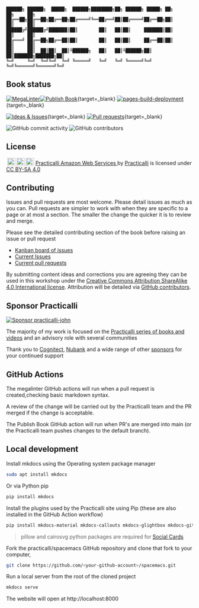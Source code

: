 ```none
██████╗ ██████╗  █████╗  ██████╗████████╗██╗ ██████╗ █████╗ ██╗     ██╗     ██╗
██╔══██╗██╔══██╗██╔══██╗██╔════╝╚══██╔══╝██║██╔════╝██╔══██╗██║     ██║     ██║
██████╔╝██████╔╝███████║██║        ██║   ██║██║     ███████║██║     ██║     ██║
██╔═══╝ ██╔══██╗██╔══██║██║        ██║   ██║██║     ██╔══██║██║     ██║     ██║
██║     ██║  ██║██║  ██║╚██████╗   ██║   ██║╚██████╗██║  ██║███████╗███████╗██║
╚═╝     ╚═╝  ╚═╝╚═╝  ╚═╝ ╚═════╝   ╚═╝   ╚═╝ ╚═════╝╚═╝  ╚═╝╚══════╝╚══════╝╚═╝
```

## Book status

[![MegaLinter](https://github.com/practicalli/amazon-web-services/actions/workflows/megalinter.yaml/badge.svg)](https://github.com/practicalli/amazon-web-services/actions/workflows/megalinter.yaml)[![Publish Book](https://github.com/practicalli/amazon-web-services/actions/workflows/publish-book.yaml/badge.svg)](https://github.com/practicalli/amazon-web-services/actions/workflows/publish-book.yaml){target=_blank}
[![pages-build-deployment](https://github.com/practicalli/amazon-web-services/actions/workflows/pages/pages-build-deployment/badge.svg)](https://github.com/practicalli/amazon-web-services/actions/workflows/pages/pages-build-deployment){target=_blank}

[![Ideas & Issues](https://img.shields.io/github/issues/practicalli/amazon-web-services-practicalli-content?label=content%20ideas%20and%20issues&logoColor=green&style=for-the-badge)](https://github.com/practicalli/amazon-web-services-practicalli-content/issues){target=_blank}
[![Pull requests](https://img.shields.io/github/issues-pr/practicalli/amazon-web-services-practicalli-content?style=for-the-badge)](https://github.com/practicalli/amazon-web-services-practicalli-content/pulls){target=_blank}

![GitHub commit activity](https://img.shields.io/github/commit-activity/m/practicalli/amazon-web-services-practicalli-content?style=for-the-badge)
![GitHub contributors](https://img.shields.io/github/contributors/practicalli/amazon-web-services?style=for-the-badge&label=github%20contributors)


## License

<p xmlns:cc="http://creativecommons.org/ns#" xmlns:dct="http://purl.org/dc/terms/">
<a href="http://creativecommons.org/licenses/by-sa/4.0/?ref=chooser-v1" target="_blank" rel="license noopener noreferrer" style="display:inline-block;">
<img style="height:22px!important;margin-left:3px;vertical-align:text-bottom;" src="https://mirrors.creativecommons.org/presskit/icons/sa.svg?ref=chooser-v1"><img style="height:22px!important;margin-left:3px;vertical-align:text-bottom;" src="https://mirrors.creativecommons.org/presskit/icons/cc.svg?ref=chooser-v1"><img style="height:22px!important;margin-left:3px;vertical-align:text-bottom;" src="https://mirrors.creativecommons.org/presskit/icons/by.svg?ref=chooser-v1"></a>
 <a property="dct:title" rel="cc:attributionURL" href="https://github.com/practicalli/amazon-web-services">Practicalli Amazon Web Services </a> by <a rel="cc:attributionURL dct:creator" property="cc:attributionName" href="https://practical.li">Practicalli</a> is licensed under <a href="http://creativecommons.org/licenses/by-sa/4.0/?ref=chooser-v1" target="_blank" rel="license noopener noreferrer" style="display:inline-block;">CC BY-SA 4.0 </a></p>


## Contributing

Issues and pull requests are most welcome.  Please detail issues as much as you can.  Pull requests are simpler to work with when they are specific to a page or at most a section.  The smaller the change the quicker it is to review and merge.

Please see the detailed contributing section of the book before raising an issue or pull request

* [Kanban board of issues](https://github.com/practicalli/amazon-web-services/projects/1)
* [Current Issues](https://github.com/practicalli/amazon-web-services/issues)
* [Current pull requests](https://github.com/practicalli/amazon-web-services/pulls)


By submitting content ideas and corrections you are agreeing they can be used in this workshop under the [Creative Commons Attribution ShareAlike 4.0 International license](https://creativecommons.org/licenses/by-sa/4.0/).  Attribution will be detailed via [GitHub contributors](https://github.com/practicalli/amazon-web-services/graphs/contributors).


## Sponsor Practicalli

[![Sponsor practicalli-john](https://raw.githubusercontent.com/practicalli/graphic-design/live/buttons/practicalli-github-sponsors-button.png)](https://github.com/sponsors/practicalli-john/)

The majority of my work is focused on the [Practicalli series of books and videos](https://practical.li/) and an advisory role with several communities

Thank you to [Cognitect](https://www.cognitect.com/), [Nubank](https://nubank.com.br/) and a wide range of other [sponsors](https://github.com/sponsors/practicalli-john#sponsors) for your continued support


## GitHub Actions

The megalinter GitHub actions will run when a pull request is created,checking basic markdown syntax.

A review of the change will be carried out by the Practicalli team and the PR merged if the change is acceptable.

The Publish Book GitHub action will run when PR's are merged into main (or the Practicalli team pushes changes to the default branch).


## Local development

Install mkdocs using the Operating system package manager

```bash
sudo apt install mkdocs
```

Or via Python pip

```bash
pip install mkdocs
```

Install the plugins used by the Practicalli site using Pip (these are also installed in the GitHub Action workflow)

```bash
pip install mkdocs-material mkdocs-callouts mkdocs-glightbox mkdocs-git-revision-date-localized-plugin pillow cairosvg
```

> pillow and cairosvg python packages are required for [Social Cards](https://squidfunk.github.io/mkdocs-material/setup/setting-up-social-cards/)

Fork the practicalli/spacemacs GitHub repository and clone that fork to your computer,

```bash
git clone https://github.com/<your-github-account>/spacemacs.git

```

Run a local server from the root of the cloned project

```bash
mkdocs serve
```

The website will open at http://localhost:8000
